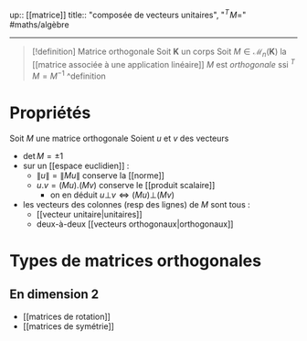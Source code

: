 up:: [[matrice]]
title:: "composée de vecteurs unitaires", "$^T\!M =$"
#maths/algèbre 

---

> [!definition] Matrice orthogonale
> Soit $\mathbf{K}$ un corps
> Soit $M \in \mathcal{M}_{n}(\mathbf{K})$ la [[matrice associée à une application linéaire]]
> $M$ est *orthogonale* ssi $^T\!M = M^{-1}$
^definition

# Propriétés
Soit $M$ une matrice orthogonale
Soient $u$ et $v$ des vecteurs

 - $\det M = \pm1$
 - sur un [[espace euclidien]] :
     - $\|u\| = \left\| Mu \right\|$ conserve la [[norme]]  
     - $u.v = (Mu) . (Mv)$ conserve le [[produit scalaire]] 
         - on en déduit $u \bot v \iff (Mu) \bot (Mv)$
 - les vecteurs des colonnes (resp des lignes) de $M$ sont tous :
     - [[vecteur unitaire|unitaires]]
     - deux-à-deux [[vecteurs orthogonaux|orthogonaux]] 

# Types de matrices orthogonales
## En dimension 2
 - [[matrices de rotation]]
 - [[matrices de symétrie]]
